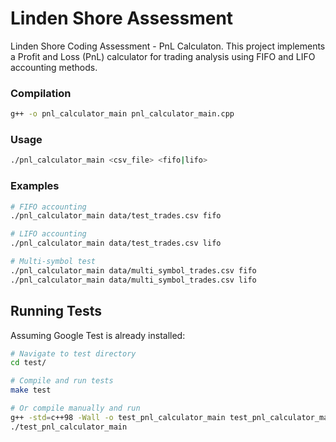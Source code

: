 # Linden Shore Assessment
Linden Shore Coding Assessment - PnL Calculaton. This project implements a Profit and Loss (PnL) calculator for trading analysis using FIFO and LIFO accounting methods.

### Compilation
```bash
g++ -o pnl_calculator_main pnl_calculator_main.cpp
```

### Usage
```bash
./pnl_calculator_main <csv_file> <fifo|lifo>
```

### Examples
```bash
# FIFO accounting
./pnl_calculator_main data/test_trades.csv fifo

# LIFO accounting  
./pnl_calculator_main data/test_trades.csv lifo

# Multi-symbol test
./pnl_calculator_main data/multi_symbol_trades.csv fifo
./pnl_calculator_main data/multi_symbol_trades.csv lifo
```

## Running Tests

Assuming Google Test is already installed:

```bash
# Navigate to test directory
cd test/

# Compile and run tests
make test

# Or compile manually and run
g++ -std=c++98 -Wall -o test_pnl_calculator_main test_pnl_calculator_main.cpp -lgtest -lgtest_main -lpthread
./test_pnl_calculator_main
```
